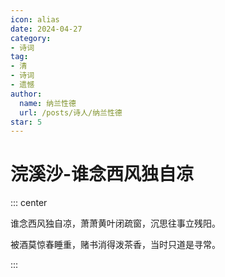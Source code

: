 ```yaml
---
icon: alias
date: 2024-04-27
category:
- 诗词
tag:
- 清
- 诗词
- 遗憾
author:
  name: 纳兰性德
  url: /posts/诗人/纳兰性德
star: 5
---
```



# 浣溪沙-谁念西风独自凉

<!-- more -->


::: center 

谁念西风独自凉，萧萧黄叶闭疏窗，沉思往事立残阳。

被酒莫惊春睡重，赌书消得泼茶香，当时只道是寻常。

:::